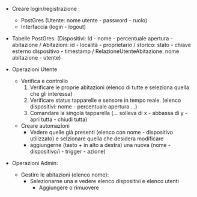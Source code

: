 - Creare login/registrazione :
    - PostGres (Utente: nome utente - password - ruolo)
    - Interfaccia (login - logout)

- Tabelle PostGres: (Dispositivi: Id - nome - percentuale apertura - abitazione / Abitazioni: id - località - proprietario / storico: stato - chiave esterno dispositivo - timestamp / RelazioneUtenteAbitazione: nome abitazione - utente)

- Operazioni Utente
    - Verifica e controllo
        1. Verificare le proprie abitazioni (elenco di tutte e seleziona quella che gli interessa)
        2. Verificare status tapparelle e sensore in tempo reale. (elenco dispositivi: nome - percentuale apertura ...)
        2. Comandare la singola tapparella (... solleva di x - abbassa di y - apri tutta - chiudi tutta)
    - Creare automazioni
        - Vedere quelle già presenti (elenco con nome - dispositivo utilizzato) e selzionare quella che desidera modificare
        - aggiungerne (tasto + in alto a destra) una nuova (nome - dispositivo/i - trigger - azione)

- Operazioni Admin:
    - Gestire le abitazioni (elenco nome):
        - Selezionarne una e vedere elenco dispositivi e elenco utenti
            - Aggiungere o rimuovere
